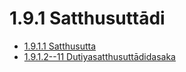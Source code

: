 # 1.9.1 Satthusuttādi

* [1.9.1.1 Satthusutta](1.9.1/1.9.1.1.md)
* [1.9.1.2--11 Dutiyasatthusuttādidasaka](1.9.1/1.9.1.2--11.md)
